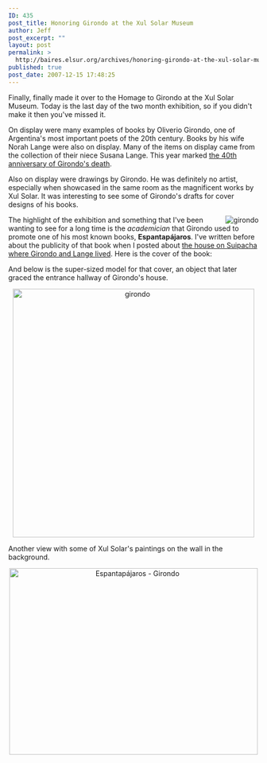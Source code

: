 ```yaml
---
ID: 435
post_title: Honoring Girondo at the Xul Solar Museum
author: Jeff
post_excerpt: ""
layout: post
permalink: >
  http://baires.elsur.org/archives/honoring-girondo-at-the-xul-solar-museum/
published: true
post_date: 2007-12-15 17:48:25
---
```

Finally, finally made it over to the Homage to Girondo at the Xul Solar Museum. Today is the last day of the two month exhibition, so if you didn't make it then you've missed it. 

On display were many examples of books by Oliverio Girondo, one of Argentina's most important poets of the 20th century. Books by his wife Norah Lange were also on display. Many of the items on display came from the collection of their niece Susana Lange. This year marked <a href="http://baires.elsur.org/archives/girondo-40-years-after/">the 40th anniversary of Girondo's death</a>. 

Also on display were drawings by Girondo. He was definitely no artist, especially when showcased in the same room as the magnificent works by Xul Solar. It was interesting to see some of Girondo's drafts for cover designs of his books. 

<img src="http://baires.elsur.org/wp-content/uploads/2007/01/espantapajaros.gif" alt="girondo " align="right" /> The highlight of the exhibition and something that I've been wanting to see for a long time is the <em>academician</em> that Girondo used to promote one of his most known books, <strong>Espantapájaros</strong>. I've written before about the publicity of that book when I posted about <a href="http://baires.elsur.org/archives/the-house-of-girondo/">the house on Suipacha where Girondo and Lange lived</a>.  Here is the cover of the book:



And below is the super-sized model for that cover, an object that later graced the entrance hallway of Girondo's house.

<center>
<a href="http://www.flickr.com/photos/jeffbarry/2113630066/" title="girondo"><img src="http://farm3.static.flickr.com/2074/2113630066_7c8b446490.jpg" width="486" height="500" alt="girondo" /></a>
</center>

Another view with some of Xul Solar's paintings on the wall in the background. 

<center>
<a href="http://www.zooomr.com/photos/jeffbarry/3943534/" title="Photo Sharing"><img src="http://static.zooomr.com/images/3943534_70ece2da1b.jpg" width="500" height="375" alt="Espantapájaros - Girondo" /></a>
 
</center>